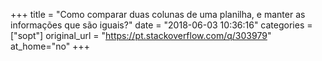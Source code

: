 +++
title = "Como comparar duas colunas de uma planilha, e manter as informações que são iguais?"
date = "2018-06-03 10:36:16"
categories = ["sopt"]
original_url = "https://pt.stackoverflow.com/q/303979"
at_home="no"
+++

